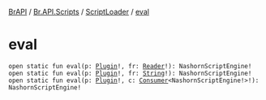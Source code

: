 [BrAPI](../../index.md) / [Br.API.Scripts](../index.md) / [ScriptLoader](index.md) / [eval](./eval.md)

# eval

`open static fun eval(p: `[`Plugin`](https://hub.spigotmc.org/javadocs/spigot/org/bukkit/plugin/Plugin.html)`!, fr: `[`Reader`](https://docs.oracle.com/javase/8/docs/api/java/io/Reader.html)`!): NashornScriptEngine!`
`open static fun eval(p: `[`Plugin`](https://hub.spigotmc.org/javadocs/spigot/org/bukkit/plugin/Plugin.html)`!, fr: `[`String`](https://kotlinlang.org/api/latest/jvm/stdlib/kotlin/-string/index.html)`!): NashornScriptEngine!`
`open static fun eval(p: `[`Plugin`](https://hub.spigotmc.org/javadocs/spigot/org/bukkit/plugin/Plugin.html)`!, c: `[`Consumer`](https://docs.oracle.com/javase/8/docs/api/java/util/function/Consumer.html)`<NashornScriptEngine!>!): NashornScriptEngine!`